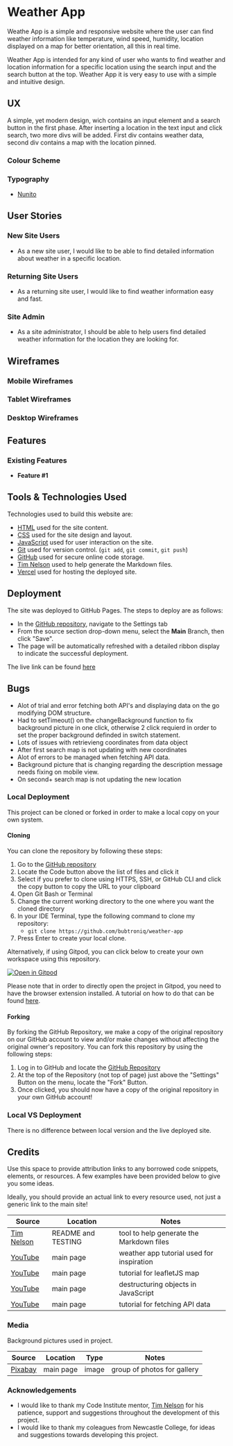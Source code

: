 # Weather App

Weathe App is a simple and responsive  website where the user can find weather information like temperature, wind speed, humidity, location displayed on a map for better orientation, all this in real time.

Weather App is intended for any kind of user who wants to find weather and location information for a specific location using the search input and the search button at the top.
Weather App it is very easy to use with a simple and intuitive design.



## UX

A simple, yet modern design, wich contains an input element and a search button in the first phase.
After inserting a location in the text input and click search, two more divs will be added. First div contains weather data, second div contains a map with the location pinned.

### Colour Scheme


### Typography
- [Nunito](https://fonts.google.com/specimen/Nunito)

## User Stories

### New Site Users
- As a new site user, I would like to be able to find detailed information about weather in a specific location.

### Returning Site Users
- As a returning site user, I would like to find weather information easy and fast.

### Site Admin
- As a site administrator, I should be able to help users find detailed weather information for the location they are looking for.

## Wireframes
### Mobile Wireframes
### Tablet Wireframes
### Desktop Wireframes

## Features
### Existing Features

- **Feature #1**



## Tools & Technologies Used
Technologies used to build this website are:
- [HTML](https://en.wikipedia.org/wiki/HTML) used for the site content.
- [CSS](https://en.wikipedia.org/wiki/CSS) used for the site design and layout.
- [JavaScript](https://www.javascript.com) used for user interaction on the site.
- [Git](https://git-scm.com) used for version control. (`git add`, `git commit`, `git push`)
- [GitHub](https://github.com) used for secure online code storage.
- [Tim Nelson](https://traveltimn.github.io/readme-builder) used to help generate the Markdown files.
- [Vercel](https://vercel.com/) used for hosting the deployed site.



## Deployment

The site was deployed to GitHub Pages. The steps to deploy are as follows:
- In the [GitHub repository](https://github.com/bubtroniq/weather-app), navigate to the Settings tab 
- From the source section drop-down menu, select the **Main** Branch, then click "Save".
- The page will be automatically refreshed with a detailed ribbon display to indicate the successful deployment.

The live link can be found [here](weather-app-bubtroniq.vercel.app)

## Bugs

- Alot of trial and error fetching both API's and displaying data on the go modifying DOM structure.
- Had to setTimeout() on the changeBackground function to fix background picture in one click, otherwise 2 click requierd in order to set the proper background definded in switch statement.
- Lots of issues with retrievieng coordinates from data object
- After first search map is not updating with new coordinates
- Alot of errors to be managed when fetching API data.
- Background picture that is changing regarding the description message needs fixing on mobile view.
- On second+ search map is not updating the new location



### Local Deployment
This project can be cloned or forked in order to make a local copy on your own system.

#### Cloning

You can clone the repository by following these steps:

1. Go to the [GitHub repository](https://github.com/bubtroniq/weather-app) 
2. Locate the Code button above the list of files and click it 
3. Select if you prefer to clone using HTTPS, SSH, or GitHub CLI and click the copy button to copy the URL to your clipboard
4. Open Git Bash or Terminal
5. Change the current working directory to the one where you want the cloned directory
6. In your IDE Terminal, type the following command to clone my repository:
	- `git clone https://github.com/bubtroniq/weather-app`
7. Press Enter to create your local clone.

Alternatively, if using Gitpod, you can click below to create your own workspace using this repository.

[![Open in Gitpod](https://gitpod.io/button/open-in-gitpod.svg)](https://gitpod.io/#https://github.com/bubtroniq/weather-app)

Please note that in order to directly open the project in Gitpod, you need to have the browser extension installed.
A tutorial on how to do that can be found [here](https://www.gitpod.io/docs/configure/user-settings/browser-extension).


#### Forking
By forking the GitHub Repository, we make a copy of the original repository on our GitHub account to view and/or make changes without affecting the original owner's repository.
You can fork this repository by using the following steps:

1. Log in to GitHub and locate the [GitHub Repository](https://github.com/bubtroniq/weather-app)
2. At the top of the Repository (not top of page) just above the "Settings" Button on the menu, locate the "Fork" Button.
3. Once clicked, you should now have a copy of the original repository in your own GitHub account!


### Local VS Deployment
There is no difference between local version and the live deployed site.



## Credits
Use this space to provide attribution links to any borrowed code snippets, elements, or resources.
A few examples have been provided below to give you some ideas.

Ideally, you should provide an actual link to every resource used, not just a generic link to the main site!

| Source | Location | Notes |
| --- | --- | --- |
| [Tim Nelson](https://traveltimn.github.io/readme-builder) | README and TESTING | tool to help generate the Markdown files |
| [YouTube](https://www.youtube.com/watch?v=WZNG8UomjSI) | main page | weather app tutorial used for inspiration|
| [YouTube](https://www.youtube.com/watch?v=NyjMmNCtKf4) | main page | tutorial for leafletJS map|
| [YouTube](https://www.youtube.com/watch?v=G4T2ZgJPKbw) | main page | destructuring objects in JavaScript |
| [YouTube](https://www.youtube.com/watch?v=tc8DU14qX6I) | main page | tutorial for fetching API data|

### Media

Background pictures used in project.

| Source | Location | Type | Notes |
| --- | --- | --- | --- |
| [Pixabay](https://pixabay.com) | main page| image | group of photos for gallery |



### Acknowledgements
- I would like to thank my Code Institute mentor, [Tim Nelson](https://github.com/TravelTimN/ci-ifd-lead) for his patience, support and suggestions throughout the development of this project.
- I would like to thank my coleagues from Newcastle College, for ideas and suggestions towards developing this project.
